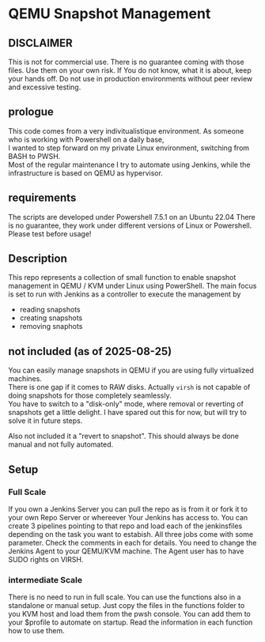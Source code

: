 # QEMU Snapshot Management

## DISCLAIMER

This is not for commercial use. There is no guarantee coming with those files. 
Use them on your own risk. If You do not know, what it is about, keep your hands off.
Do not use in production environments without peer review and excessive testing.

## prologue

This code comes from a very indivitualistique environment. As someone who is working with Powershell on a daily base,  
I wanted to step forward on my private Linux environment, switching from BASH to PWSH.  
Most of the regular maintenance I try to automate using Jenkins, while the infrastructure is based on QEMU as hypervisor.

## requirements

The scripts are developed under Powershell 7.5.1 on an Ubuntu 22.04
There is no guarantee, they work under different versions of Linux or Powershell.
Please test before usage!

## Description

This repo represents a collection of small function to enable snapshot management in QEMU / KVM under Linux using PowerShell.
The main focus is set to run with Jenkins as a controller to execute the management by  
* reading snapshots
* creating snapshots
* removing snaphots

## not included (as of 2025-08-25)

You can easily manage snapshots in QEMU if you are using fully virtualized machines.  
There is one gap if it comes to RAW disks. Actually ```virsh``` is not capable of doing snapshots for those completely seamlessly.  
You have to switch to a "disk-only" mode, where removal or reverting of snapshots get a little delight.
I have spared out this for now, but will try to solve it in future steps.

Also not included it a "revert to snapshot". This should always be done manual and not fully automated.

## Setup  

### Full Scale  

If you own a Jenkins Server you can pull the repo as is from it or fork it to your own Repo Server or whereever Your Jenkins has access to.
You can create 3 pipelines pointing to that repo and load each of the jenkinsfiles depending on the task you want to estabish.
All three jobs come with some parameter. Check the comments in each for details.
You need to change the Jenkins Agent to your QEMU/KVM machine. The Agent user has to have SUDO rights on VIRSH.

### intermediate Scale  

There is no need to run in full scale. You can use the functions also in a standalone or manual setup.
Just copy the files in the functions folder to you KVM host and load them from the pwsh console.
You can add them to your $profile to automate on startup.
Read the information in each function how to use them.

